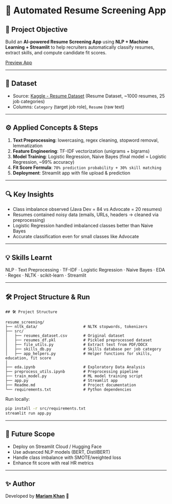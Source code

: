 # 📄 Automated Resume Screening App

## 🎯 Project Objective

Build an **AI-powered Resume Screening App** using **NLP + Machine Learning + Streamlit** to help recruiters automatically classify resumes, extract skills, and compute candidate fit scores.

[Preview App](https://automated-resume-screening-ml.streamlit.app/#automated-resume-screening)

---

## 📂 Dataset

* Source: [Kaggle - Resume Dataset](https://www.kaggle.com/datasets) (Resume Dataset, \~1000 resumes, 25 job categories)
* Columns: `Category` (target job role), `Resume` (raw text)

---

## ⚙️ Applied Concepts & Steps

1. **Text Preprocessing**: lowercasing, regex cleaning, stopword removal, lemmatization
2. **Feature Engineering**: TF-IDF vectorization (unigrams + bigrams)
3. **Model Training**: Logistic Regression, Naive Bayes (final model = Logistic Regression, \~99% accuracy)
4. **Fit Score Formula**: `70% prediction probability + 30% skill matching`
5. **Deployment**: Streamlit app with file upload & prediction

---

## 🔍 Key Insights

* Class imbalance observed (Java Dev = 84 vs Advocate = 20 resumes)
* Resumes contained noisy data (emails, URLs, headers → cleaned via preprocessing)
* Logistic Regression handled imbalanced classes better than Naive Bayes
* Accurate classification even for small classes like Advocate

---

## 💡 Skills Learnt

NLP · Text Preprocessing · TF-IDF · Logistic Regression · Naive Bayes · EDA · Regex · NLTK · scikit-learn · Streamlit

---

## 🛠️ Project Structure & Run

```
## 🛠️ Project Structure

resume_screening/
├── nltk_data/                    # NLTK stopwords, tokenizers
├── src/
│   ├── resumes_dataset.csv       # Original dataset
│   ├── resumes_df.pkl            # Pickled preprocessed dataset
│   ├── file_utils.py             # Extract text from PDF/DOCX
│   ├── skills_db.py              # Skills database per job category
│   ├── app_helpers.py            # Helper functions for skills, education, fit score
│
├── eda.ipynb                     # Exploratory Data Analysis
├── preprocess_utils.ipynb        # Preprocessing pipeline
├── train_model.py                # ML model training script
├── app.py                        # Streamlit app
├── Readme.md                     # Project documentation
└── requirements.txt              # Python dependencies
```

Run locally:

```bash
pip install -r src/requirements.txt
streamlit run app.py
```

---

## 🔮 Future Scope

* Deploy on Streamlit Cloud / Hugging Face
* Use advanced NLP models (BERT, DistilBERT)
* Handle class imbalance with SMOTE/weighted loss
* Enhance fit score with real HR metrics

---

## ✨ Author

Developed by **[Mariam Khan](https://www.linkedin.com/in/mariam-khan0424)** 🎯
